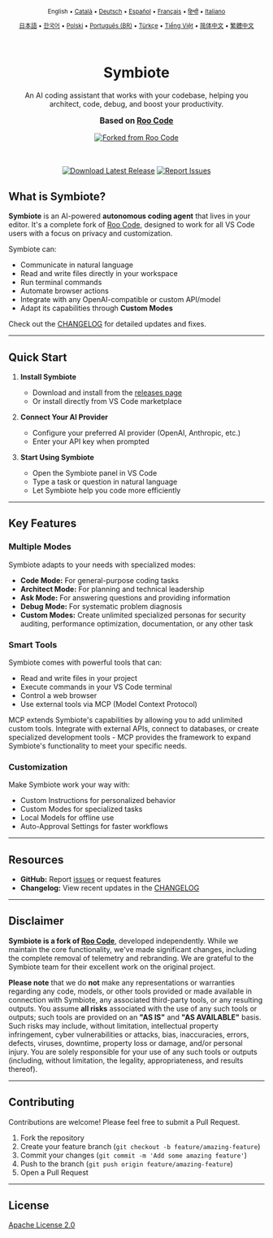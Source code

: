 <div align="center">
<sub>

English • [Català](locales/ca/README.md) • [Deutsch](locales/de/README.md) • [Español](locales/es/README.md) • [Français](locales/fr/README.md) • [हिन्दी](locales/hi/README.md) • [Italiano](locales/it/README.md)

</sub>
<sub>

[日本語](locales/ja/README.md) • [한국어](locales/ko/README.md) • [Polski](locales/pl/README.md) • [Português (BR)](locales/pt-BR/README.md) • [Türkçe](locales/tr/README.md) • [Tiếng Việt](locales/vi/README.md) • [简体中文](locales/zh-CN/README.md) • [繁體中文](locales/zh-TW/README.md)

</sub>
</div>
<br>
<div align="center">
  <h1>Symbiote</h1>
  <p>An AI coding assistant that works with your codebase, helping you architect, code, debug, and boost your productivity.</p>
  <p style="font-size: 1.1em; margin-top: 15px;"><strong>Based on <a href="https://github.com/RooVetGit/Roo-Code" target="_blank">Roo Code</a></strong></p>
  <a href="https://github.com/RooVetGit/Roo-Code" target="_blank"><img src="https://img.shields.io/badge/Forked%20from-Roo%20Code-6F42C1?style=for-the-badge&logo=github&logoColor=white" alt="Forked from Roo Code"></a>
</div>
<br>
<br>

<div align="center">

<a href="https://github.com/RepairYourTech/Symbiote/releases" target="_blank"><img src="https://img.shields.io/badge/Download%20Latest%20Release-blue?style=for-the-badge&logo=github&logoColor=white" alt="Download Latest Release"></a>
<a href="https://github.com/RepairYourTech/Symbiote/issues" target="_blank"><img src="https://img.shields.io/badge/Report%20Issues-red?style=for-the-badge&logo=github&logoColor=white" alt="Report Issues"></a>

</div>

## What is Symbiote?

**Symbiote** is an AI-powered **autonomous coding agent** that lives in your editor. It's a complete fork of [Roo Code](https://github.com/RooVetGit/Roo-Code), designed to work for all VS Code users with a focus on privacy and customization.

Symbiote can:

- Communicate in natural language
- Read and write files directly in your workspace
- Run terminal commands
- Automate browser actions
- Integrate with any OpenAI-compatible or custom API/model
- Adapt its capabilities through **Custom Modes**

Check out the [CHANGELOG](CHANGELOG.md) for detailed updates and fixes.

---

## Quick Start

1. **Install Symbiote**

    - Download and install from the [releases page](https://github.com/RepairYourTech/Symbiote/releases)
    - Or install directly from VS Code marketplace

2. **Connect Your AI Provider**

    - Configure your preferred AI provider (OpenAI, Anthropic, etc.)
    - Enter your API key when prompted

3. **Start Using Symbiote**
    - Open the Symbiote panel in VS Code
    - Type a task or question in natural language
    - Let Symbiote help you code more efficiently

---

## Key Features

### Multiple Modes

Symbiote adapts to your needs with specialized modes:

- **Code Mode:** For general-purpose coding tasks
- **Architect Mode:** For planning and technical leadership
- **Ask Mode:** For answering questions and providing information
- **Debug Mode:** For systematic problem diagnosis
- **Custom Modes:** Create unlimited specialized personas for security auditing, performance optimization, documentation, or any other task

### Smart Tools

Symbiote comes with powerful tools that can:

- Read and write files in your project
- Execute commands in your VS Code terminal
- Control a web browser
- Use external tools via MCP (Model Context Protocol)

MCP extends Symbiote's capabilities by allowing you to add unlimited custom tools. Integrate with external APIs, connect to databases, or create specialized development tools - MCP provides the framework to expand Symbiote's functionality to meet your specific needs.

### Customization

Make Symbiote work your way with:

- Custom Instructions for personalized behavior
- Custom Modes for specialized tasks
- Local Models for offline use
- Auto-Approval Settings for faster workflows

---

## Resources

- **GitHub:** Report [issues](https://github.com/RepairYourTech/Symbiote/issues) or request features
- **Changelog:** View recent updates in the [CHANGELOG](CHANGELOG.md)

---

## Disclaimer

**Symbiote is a fork of [Roo Code](https://github.com/RooVetGit/Roo-Code)**, developed independently. While we maintain the core functionality, we've made significant changes, including the complete removal of telemetry and rebranding. We are grateful to the Symbiote team for their excellent work on the original project.

**Please note** that we do **not** make any representations or warranties regarding any code, models, or other tools provided or made available in connection with Symbiote, any associated third-party tools, or any resulting outputs. You assume **all risks** associated with the use of any such tools or outputs; such tools are provided on an **"AS IS"** and **"AS AVAILABLE"** basis. Such risks may include, without limitation, intellectual property infringement, cyber vulnerabilities or attacks, bias, inaccuracies, errors, defects, viruses, downtime, property loss or damage, and/or personal injury. You are solely responsible for your use of any such tools or outputs (including, without limitation, the legality, appropriateness, and results thereof).

---

## Contributing

Contributions are welcome! Please feel free to submit a Pull Request.

1. Fork the repository
2. Create your feature branch (`git checkout -b feature/amazing-feature`)
3. Commit your changes (`git commit -m 'Add some amazing feature'`)
4. Push to the branch (`git push origin feature/amazing-feature`)
5. Open a Pull Request

---

## License

[Apache License 2.0](./LICENSE)



